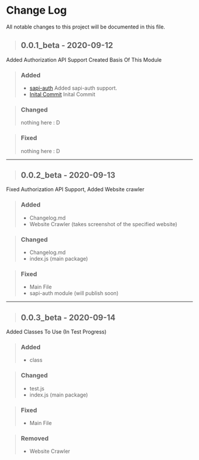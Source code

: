 # Change Log

All notable changes to this project will be documented in this file.

  

> ## 0.0.1_beta - 2020-09-12

Added Authorization API Support
Created Basis Of This Module

> ### Added
> -  [sapi-auth](https://github.com/metinsimsek61/sapi-js)
> Added sapi-auth support.
> -  [Inital Commit](https://github.com/metinsimsek61/sapi-js)
> Inital Commit

> ### Changed
> nothing here : D

> ### Fixed
> nothing here : D

***

> ## 0.0.2_beta - 2020-09-13

Fixed Authorization API Support, Added Website crawler

> ### Added
> - Changelog.md
> - Website Crawler (takes screenshot of the specified website)

> ### Changed
> - Changelog.md
> - index.js (main package)

> ### Fixed
> - Main File
> - sapi-auth module (will publish soon)

***

> ## 0.0.3_beta - 2020-09-14

Added Classes To Use (In Test Progress)

> ### Added
> - class

> ### Changed
> - test.js
> - index.js (main package)

> ### Fixed
> - Main File

> ### Removed
> - Website Crawler
